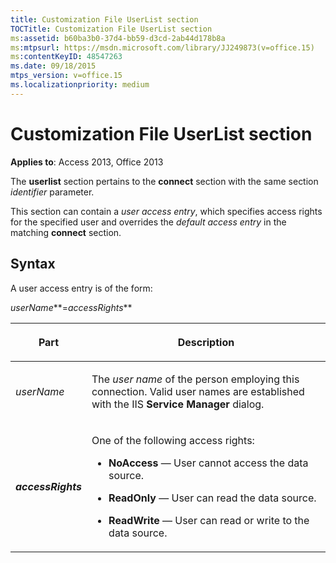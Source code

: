 ```yaml
---
title: Customization File UserList section
TOCTitle: Customization File UserList section
ms:assetid: b60ba3b0-37d4-bb59-d3cd-2ab44d178b8a
ms:mtpsurl: https://msdn.microsoft.com/library/JJ249873(v=office.15)
ms:contentKeyID: 48547263
ms.date: 09/18/2015
mtps_version: v=office.15
ms.localizationpriority: medium
---
```


# Customization File UserList section


**Applies to**: Access 2013, Office 2013

The **userlist** section pertains to the **connect** section with the same section *identifier* parameter.

This section can contain a *user access entry*, which specifies access rights for the specified user and overrides the *default* *access entry* in the matching **connect** section.

## Syntax

A user access entry is of the form:

*userName***=*accessRights***

<table>
<colgroup>
<col />
<col />
</colgroup>
<thead>
<tr class="header">
<th><p>Part</p></th>
<th><p>Description</p></th>
</tr>
</thead>
<tbody>
<tr class="odd">
<td><p><em>userName</em></p></td>
<td><p>The <em>user name</em> of the person employing this connection. Valid user names are established with the IIS <strong>Service Manager</strong> dialog.</p></td>
</tr>
<tr class="even">
<td><p><strong><em>accessRights</em></strong></p></td>
<td><p>One of the following access rights:<br />
</p>
<ul>
<li><p><strong>NoAccess</strong> — User cannot access the data source.</p></li>
<li><p><strong>ReadOnly</strong> — User can read the data source.</p></li>
<li><p><strong>ReadWrite</strong> — User can read or write to the data source.</p></li>
</ul>
<p></p></td>
</tr>
</tbody>
</table>

